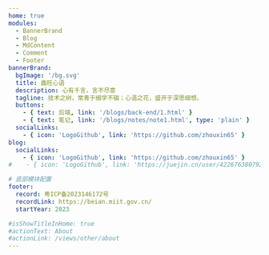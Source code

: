 ```yaml
---
home: true
modules:
  - BannerBrand
  - Blog
  - MdContent
  - Comment
  - Footer
bannerBrand:
  bgImage: '/bg.svg'
  title: 鑫旺心语
  description: 心有千言，言不尽意
  tagline: 技术之树，常青于细学不辍；心语之花，盛开于深思细想。
  buttons:
    - { text: 后端, link: '/blogs/back-end/1.html' }
    - { text: 笔记, link: '/blogs/notes/note1.html', type: 'plain' }
  socialLinks:
    - { icon: 'LogoGithub', link: 'https://github.com/zhouxin65' }
blog:
  socialLinks:
    - { icon: 'LogoGithub', link: 'https://github.com/zhouxin65' }
#    - { icon: 'LogoGithub', link: 'https://juejin.cn/user/422676380792632' }

# 底部模块配置
footer:
  record: 粤ICP备2023146172号
  recordLink: https://beian.miit.gov.cn/
  startYear: 2023

#isShowTitleInHome: true
#actionText: About
#actionLink: /views/other/about
---
```

